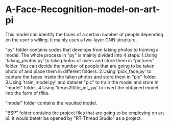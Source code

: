 # A-Face-Recognition-model-on-art-pi

This model can identify the faces of a certain number of people depending on the user's willing. 
It mainly uses a two-layer CNN structure.

  "py" folder contains codes that develops from taking photos to training a model.
        The whole process in "py" is mainly divided into 4 steps:
            1.Using 'taking_photos.py' to take photos of users and store them in "pictures" folder.
              You can decide the number of people that are going to be taken photo of and place them in different folders.
            2.Using 'pick_face.py' to capture the faces inside the taken photos and store them in "pic" folder.
            3.Using 'train_model.py' and dataset "pic" to train the model and store in "model" folder.
            4.Using 'keras2tflite_int_.py' to invert the obtained model into the form of tflite.

  "model" folder contains the resulted model.

  "BSP" folder contains the project files that are going to be employing on art-pi. It would betetr be opened by "RT-Thread Studio" as a project.
  

